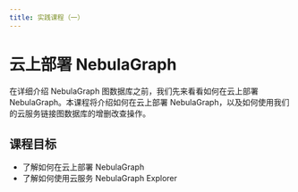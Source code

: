 ```yaml
---
title: 实践课程（一）
---
```


# 云上部署 NebulaGraph 

在详细介绍 NebulaGraph 图数据库之前，我们先来看看如何在云上部署 NebulaGraph。本课程将介绍如何在云上部署 NebulaGraph，以及如何使用我们的云服务链接图数据库的增删改查操作。

## 课程目标

- 了解如何在云上部署 NebulaGraph
- 了解如何使用云服务 NebulaGraph Explorer